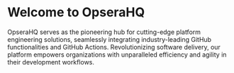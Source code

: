 # Welcome to OpseraHQ
OpseraHQ serves as the pioneering hub for cutting-edge platform engineering solutions, seamlessly integrating industry-leading GitHub functionalities and GitHub Actions. Revolutionizing software delivery, our platform empowers organizations with unparalleled efficiency and agility in their development workflows.

